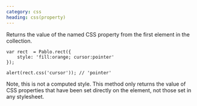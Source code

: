 ```yaml
---
category: css
heading: css(property)
---
```


Returns the value of the named CSS property from the first element in the collection.

    var rect  = Pablo.rect({
        style: 'fill:orange; cursor:pointer'
    });

    alert(rect.css('cursor')); // 'pointer'

Note, this is not a computed style. This method only returns the value of CSS properties that have been set directly on the element, not those set in any stylesheet.